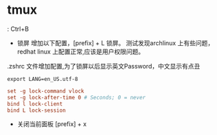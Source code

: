 # tmux

<prefix> : Ctrl+B
- 锁屏 
增加以下配置，[prefix] + L 锁屏。
测试发现archlinux 上有些问题，redhat linux 上配置正常,应该是用户权限问题。


.zshrc 文件增加配置,为了锁屏以后显示英文Password，中文显示有点丑
```zshrc
export LANG=en_US.utf-8
```


```conf
set -g lock-command vlock
set -g lock-after-time 0 # Seconds; 0 = never
bind l lock-client
bind L lock-session
```

- 关闭当前面板 [prefix] + x



